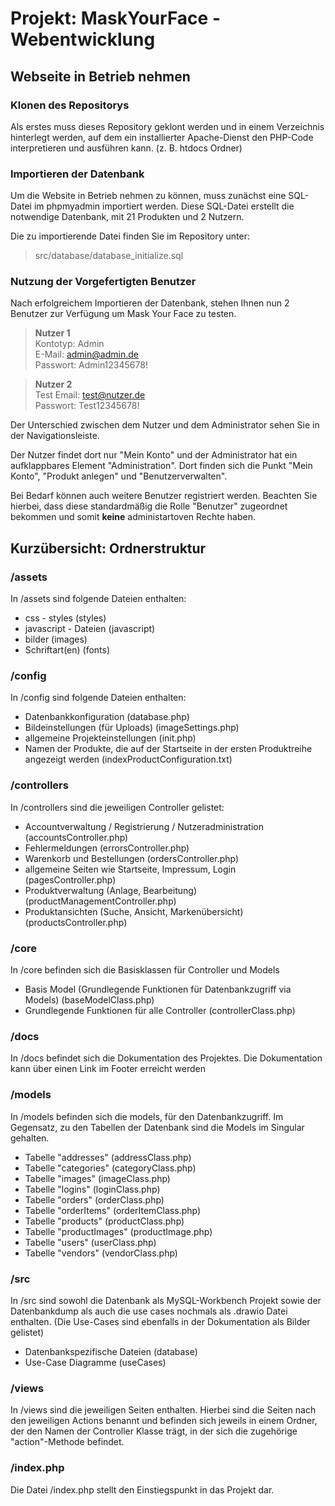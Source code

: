 # Projekt: MaskYourFace - Webentwicklung

## Webseite in Betrieb nehmen

### Klonen des Repositorys

Als erstes muss dieses Repository geklont werden und in einem Verzeichnis hinterlegt werden, auf dem ein installierter Apache-Dienst den PHP-Code interpretieren und ausführen kann. (z. B. htdocs Ordner)

### Importieren der Datenbank

Um die Website in Betrieb nehmen zu können, muss zunächst eine SQL-Datei im phpmyadmin importiert werden. Diese SQL-Datei erstellt die notwendige Datenbank, mit 21 Produkten und 2 Nutzern.

Die zu importierende Datei finden Sie im Repository unter:  
>src/database/database_initialize.sql

### Nutzung der Vorgefertigten Benutzer  

Nach erfolgreichem Importieren der Datenbank, stehen Ihnen nun 2 Benutzer zur Verfügung um Mask Your Face zu testen.  

>**Nutzer 1**  
>Kontotyp: Admin  
>E-Mail: admin@admin.de  
>Passwort: Admin12345678!
<!--  -->
>**Nutzer 2**  
>Test
>Email: test@nutzer.de  
>Passwort: Test12345678!
  
Der Unterschied zwischen dem Nutzer und dem Administrator sehen Sie in der Navigationsleiste.

Der Nutzer findet dort nur "Mein Konto" und der Administrator hat ein aufklappbares Element "Administration". Dort finden sich die Punkt "Mein Konto", "Produkt anlegen" und "Benutzerverwalten".

Bei Bedarf können auch weitere Benutzer registriert werden. Beachten Sie hierbei, dass diese standardmäßig die Rolle "Benutzer" zugeordnet bekommen und somit **keine** administartoven Rechte haben.

## Kurzübersicht: Ordnerstruktur

### /assets
In /assets sind folgende Dateien enthalten:
- css - styles (styles)
- javascript - Dateien (javascript)
- bilder (images)
- Schriftart(en) (fonts)

### /config
In /config sind folgende Dateien enthalten:
- Datenbankkonfiguration (database.php)
- Bildeinstellungen (für Uploads) (imageSettings.php)
- allgemeine Projekteinstellungen (init.php)
- Namen der Produkte, die auf der Startseite in der ersten Produktreihe angezeigt werden (indexProductConfiguration.txt)

### /controllers
In /controllers sind die jeweiligen Controller gelistet:

- Accountverwaltung / Registrierung / Nutzeradministration (accountsController.php)
- Fehlermeldungen (errorsController.php)
- Warenkorb und Bestellungen (ordersController.php)
- allgemeine Seiten wie Startseite, Impressum, Login (pagesController.php)
- Produktverwaltung (Anlage, Bearbeitung) (productManagementController.php)
- Produktansichten (Suche, Ansicht, Markenübersicht) (productsController.php)

### /core
In /core befinden sich die Basisklassen für Controller und Models

- Basis Model (Grundlegende Funktionen für Datenbankzugriff via Models) (baseModelClass.php)
- Grundlegende Funktionen für alle Controller (controllerClass.php)

### /docs
In /docs befindet sich die Dokumentation des Projektes. Die Dokumentation kann über einen Link im Footer erreicht werden

### /models
In /models befinden sich die models, für den Datenbankzugriff. Im Gegensatz, zu den Tabellen der Datenbank sind die Models im Singular gehalten.

- Tabelle "addresses" (addressClass.php)
- Tabelle "categories" (categoryClass.php)
- Tabelle "images" (imageClass.php)
- Tabelle "logins" (loginClass.php)
- Tabelle "orders" (orderClass.php)
- Tabelle "orderItems" (orderItemClass.php)
- Tabelle "products" (productClass.php)
- Tabelle "productImages" (productImage.php)
- Tabelle "users" (userClass.php)
- Tabelle "vendors" (vendorClass.php)

### /src
In /src sind sowohl die Datenbank als MySQL-Workbench Projekt sowie der Datenbankdump als auch die use cases nochmals als .drawio Datei enthalten. (Die Use-Cases sind ebenfalls in der Dokumentation als Bilder gelistet)

- Datenbankspezifische Dateien (database)
- Use-Case Diagramme (useCases)

### /views
In /views sind die jeweiligen Seiten enthalten. Hierbei sind die Seiten nach den jeweiligen Actions benannt und befinden sich jeweils in einem Ordner, der den Namen der Controller Klasse trägt, in der sich die zugehörige "action"-Methode befindet.

### /index.php
Die Datei /index.php stellt den Einstiegspunkt in das Projekt dar.